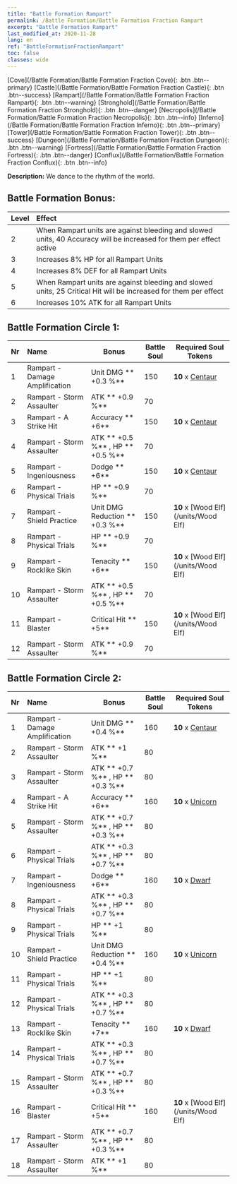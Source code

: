 ```yaml
---
title: "Battle Formation Rampart"
permalink: /Battle Formation/Battle Formation Fraction Rampart
excerpt: "Battle Formation Rampart"
last_modified_at: 2020-11-28
lang: en
ref: "BattleFormationFractionRampart"
toc: false
classes: wide
---
```

 [Cove](/Battle Formation/Battle Formation Fraction Cove){: .btn .btn--primary} [Castle](/Battle Formation/Battle Formation Fraction Castle){: .btn .btn--success} [Rampart](/Battle Formation/Battle Formation Fraction Rampart){: .btn .btn--warning} [Stronghold](/Battle Formation/Battle Formation Fraction Stronghold){: .btn .btn--danger} [Necropolis](/Battle Formation/Battle Formation Fraction Necropolis){: .btn .btn--info} [Inferno](/Battle Formation/Battle Formation Fraction Inferno){: .btn .btn--primary} [Tower](/Battle Formation/Battle Formation Fraction Tower){: .btn .btn--success} [Dungeon](/Battle Formation/Battle Formation Fraction Dungeon){: .btn .btn--warning} [Fortress](/Battle Formation/Battle Formation Fraction Fortress){: .btn .btn--danger} [Conflux](/Battle Formation/Battle Formation Fraction Conflux){: .btn .btn--info} 

  **Description:** We dance to the rhythm of the world.

## Battle Formation Bonus:

  | Level |         Effect        |
  |:------|:---------------------|
  | 2 | When Rampart units are against bleeding and slowed units, 40 Accuracy will be increased for them per effect active |
  | 3 | Increases 8% HP for all Rampart Units |
  | 4 | Increases 8% DEF for all Rampart Units |
  | 5 | When Rampart units are against bleeding and slowed units, 25 Critical Hit will be increased for them per effect |
  | 6 | Increases 10% ATK for all Rampart Units |

## Battle Formation Circle 1:

  |  Nr  |         Name        |  Bonus  | Battle Soul  |  Required Soul Tokens |
  |:-----|:--------------------|---------|-----------------|----------------|
  | 1 | Rampart - Damage Amplification | Unit DMG ** +0.3 %**  | 150 |  **10** x [Centaur](/units/Centaur) |
  | 2 | Rampart - Storm Assaulter | ATK ** +0.9 %**  | 70 |   |
  | 3 | Rampart - A Strike Hit | Accuracy ** +6**  | 150 |  **10** x [Centaur](/units/Centaur) |
  | 4 | Rampart - Storm Assaulter | ATK ** +0.5 %** , HP ** +0.5 %**  | 70 |   |
  | 5 | Rampart - Ingeniousness | Dodge ** +6**  | 150 |  **10** x [Centaur](/units/Centaur) |
  | 6 | Rampart - Physical Trials | HP ** +0.9 %**  | 70 |   |
  | 7 | Rampart - Shield Practice | Unit DMG Reduction ** +0.3 %**  | 150 |  **10** x [Wood Elf](/units/Wood Elf) |
  | 8 | Rampart - Physical Trials | HP ** +0.9 %**  | 70 |   |
  | 9 | Rampart - Rocklike Skin | Tenacity ** +6**  | 150 |  **10** x [Wood Elf](/units/Wood Elf) |
  | 10 | Rampart - Storm Assaulter | ATK ** +0.5 %** , HP ** +0.5 %**  | 70 |   |
  | 11 | Rampart - Blaster | Critical Hit ** +5**  | 150 |  **10** x [Wood Elf](/units/Wood Elf) |
  | 12 | Rampart - Storm Assaulter | ATK ** +0.9 %**  | 70 |   |
  


## Battle Formation Circle 2:

  |  Nr  |         Name        |  Bonus  | Battle Soul  |  Required Soul Tokens |
  |:-----|:--------------------|---------|-----------------|----------------|
  | 1 | Rampart - Damage Amplification | Unit DMG ** +0.4 %**  | 160 |  **10** x [Centaur](/units/Centaur) |
  | 2 | Rampart - Storm Assaulter | ATK ** +1 %**  | 80 |   |
  | 3 | Rampart - Storm Assaulter | ATK ** +0.7 %** , HP ** +0.3 %**  | 80 |   |
  | 4 | Rampart - A Strike Hit | Accuracy ** +6**  | 160 |  **10** x [Unicorn](/units/Unicorn) |
  | 5 | Rampart - Storm Assaulter | ATK ** +0.7 %** , HP ** +0.3 %**  | 80 |   |
  | 6 | Rampart - Physical Trials | ATK ** +0.3 %** , HP ** +0.7 %**  | 80 |   |
  | 7 | Rampart - Ingeniousness | Dodge ** +6**  | 160 |  **10** x [Dwarf](/units/Dwarf) |
  | 8 | Rampart - Physical Trials | ATK ** +0.3 %** , HP ** +0.7 %**  | 80 |   |
  | 9 | Rampart - Physical Trials | HP ** +1 %**  | 80 |   |
  | 10 | Rampart - Shield Practice | Unit DMG Reduction ** +0.4 %**  | 160 |  **10** x [Unicorn](/units/Unicorn) |
  | 11 | Rampart - Physical Trials | HP ** +1 %**  | 80 |   |
  | 12 | Rampart - Physical Trials | ATK ** +0.3 %** , HP ** +0.7 %**  | 80 |   |
  | 13 | Rampart - Rocklike Skin | Tenacity ** +7**  | 160 |  **10** x [Dwarf](/units/Dwarf) |
  | 14 | Rampart - Physical Trials | ATK ** +0.3 %** , HP ** +0.7 %**  | 80 |   |
  | 15 | Rampart - Storm Assaulter | ATK ** +0.7 %** , HP ** +0.3 %**  | 80 |   |
  | 16 | Rampart - Blaster | Critical Hit ** +5**  | 160 |  **10** x [Wood Elf](/units/Wood Elf) |
  | 17 | Rampart - Storm Assaulter | ATK ** +0.7 %** , HP ** +0.3 %**  | 80 |   |
  | 18 | Rampart - Storm Assaulter | ATK ** +1 %**  | 80 |   |
  

